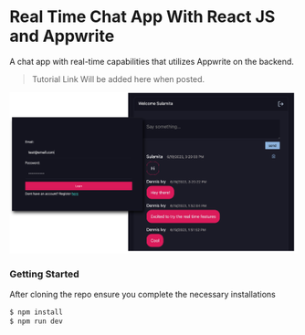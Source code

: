 # Real Time Chat App With React JS and Appwrite

A chat app with real-time capabilities that utilizes Appwrite on the backend. 

> Tutorial Link Will be added here when posted.

<img src="images/demo.png"/>

### Getting Started

After cloning the repo ensure you complete the necessary installations

```
$ npm install
$ npm run dev
```
